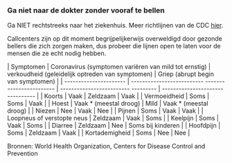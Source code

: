 ### Ga niet naar de dokter zonder vooraf te bellen 

 Ga NIET rechtstreeks naar het ziekenhuis. Meer richtlijnen van de CDC [hier](https://www.cdc.gov/coronavirus/2019-ncov/about/steps-when-sick.html). 

Callcenters zijn op dit moment begrijpelijkerwijs overweldigd door gezonde bellers die zich zorgen maken, dus probeer die lijnen open te laten voor de mensen die ze echt nodig hebben. 

 <div class="table-wrap" markdown="1"> 
 
 | Symptomen | Coronavirus (symptomen variëren van mild tot ernstig) | verkoudheid (geleidelijk optreden van symptomen) | Griep (abrupt begin van symptomen) | 
 | ---------------------- | -------------------------- ------------------------ | ------------------------- --------- | -------------------------------- | 
 | Koorts | Vaak | Zeldzaam | Vaak | 
 | Vermoeidheid | Soms | Soms | Vaak | 
 | Hoest | Vaak * (meestal droog) | Mild | Vaak * (meestal droog) | 
 | Niezen | Nee | Vaak | Nee | 
 | Pijnen | Soms | Vaak | Vaak | 
 | Loopneus of verstopte neus | Zeldzaam | Vaak | Soms | 
 | Keelpijn | Soms | Vaak | Soms | 
 | Diarree | Zeldzaam | Nee | Soms bij kinderen | 
 | Hoofdpijn | Soms | Zeldzaam | Vaak | 
 | Kortademigheid | Soms | Nee | Nee | 

 </div> 
 
 Bronnen: World Health Organization, Centers for Disease Control and Prevention
